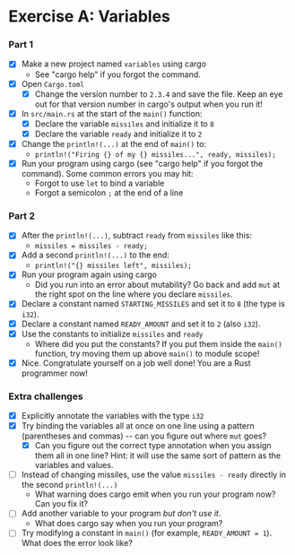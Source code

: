 # Exercise A: Variables

### Part 1

- [x] Make a new project named `variables` using cargo
  - See "cargo help" if you forgot the command.
- [x] Open `Cargo.toml`
  - [x] Change the version number to `2.3.4` and save the file.  Keep an eye out for that version number in cargo's output when you run it!
- [x] In `src/main.rs` at the start of the `main()` function:
  - [x] Declare the variable `missiles` and initialize it to `8`
  - [x] Declare the variable `ready` and initialize it to `2`
- [x] Change the `println!(...)` at the end of `main()` to:
  - `println!("Firing {} of my {} missiles...", ready, missiles);`
- [x] Run your program using cargo (see "cargo help" if you forgot the command).
  Some common errors you may hit:
  - Forgot to use `let` to bind a variable
  - Forgot a semicolon `;` at the end of a line

### Part 2

- [x] After the `println!(...)`, subtract `ready` from `missiles` like this:
  - `missiles = missiles - ready;`
- [x] Add a second `println!(...)` to the end:
  - `println!("{} missiles left", missiles);`
- [x] Run your program again using cargo
  - Did you run into an error about mutability? Go back and add `mut` at the right spot on the line where you declare `missiles`.
- [x] Declare a constant named `STARTING_MISSILES` and set it to `8` (the type is `i32`).
- [x] Declare a constant named `READY_AMOUNT` and set it to `2` (also `i32`).
- [x] Use the constants to initialize `missiles` and `ready`
  - Where did you put the constants?  If you put them inside the `main()` function, try moving them up above `main()` to module scope!
- [x] Nice. Congratulate yourself on a job well done!  You are a Rust programmer now!

### Extra challenges

- [x] Explicitly annotate the variables with the type `i32`
- [x] Try binding the variables all at once on one line using a pattern (parentheses and commas) -- can you figure out where `mut` goes?
  - [x] Can you figure out the correct type annotation when you assign them all in one line?  Hint: it will use the same sort of pattern as the variables and values.
- [ ] Instead of changing missiles, use the value `missiles - ready` directly in the second `println!(...)`
  - What warning does cargo emit when you run your program now? Can you fix it?
- [ ] Add another variable to your program *but don't use it*.
  - What does cargo say when you run your program?
- [ ] Try modifying a constant in `main()` (for example, `READY_AMOUNT = 1`). What does the error look like?
